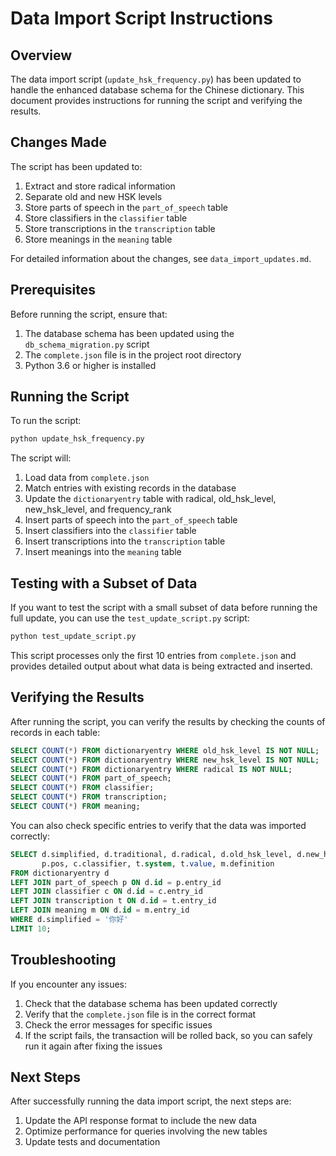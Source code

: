 # Data Import Script Instructions

## Overview

The data import script (`update_hsk_frequency.py`) has been updated to handle the enhanced database schema for the Chinese dictionary. This document provides instructions for running the script and verifying the results.

## Changes Made

The script has been updated to:

1. Extract and store radical information
2. Separate old and new HSK levels
3. Store parts of speech in the `part_of_speech` table
4. Store classifiers in the `classifier` table
5. Store transcriptions in the `transcription` table
6. Store meanings in the `meaning` table

For detailed information about the changes, see `data_import_updates.md`.

## Prerequisites

Before running the script, ensure that:

1. The database schema has been updated using the `db_schema_migration.py` script
2. The `complete.json` file is in the project root directory
3. Python 3.6 or higher is installed

## Running the Script

To run the script:

```bash
python update_hsk_frequency.py
```

The script will:

1. Load data from `complete.json`
2. Match entries with existing records in the database
3. Update the `dictionaryentry` table with radical, old_hsk_level, new_hsk_level, and frequency_rank
4. Insert parts of speech into the `part_of_speech` table
5. Insert classifiers into the `classifier` table
6. Insert transcriptions into the `transcription` table
7. Insert meanings into the `meaning` table

## Testing with a Subset of Data

If you want to test the script with a small subset of data before running the full update, you can use the `test_update_script.py` script:

```bash
python test_update_script.py
```

This script processes only the first 10 entries from `complete.json` and provides detailed output about what data is being extracted and inserted.

## Verifying the Results

After running the script, you can verify the results by checking the counts of records in each table:

```sql
SELECT COUNT(*) FROM dictionaryentry WHERE old_hsk_level IS NOT NULL;
SELECT COUNT(*) FROM dictionaryentry WHERE new_hsk_level IS NOT NULL;
SELECT COUNT(*) FROM dictionaryentry WHERE radical IS NOT NULL;
SELECT COUNT(*) FROM part_of_speech;
SELECT COUNT(*) FROM classifier;
SELECT COUNT(*) FROM transcription;
SELECT COUNT(*) FROM meaning;
```

You can also check specific entries to verify that the data was imported correctly:

```sql
SELECT d.simplified, d.traditional, d.radical, d.old_hsk_level, d.new_hsk_level, 
       p.pos, c.classifier, t.system, t.value, m.definition
FROM dictionaryentry d
LEFT JOIN part_of_speech p ON d.id = p.entry_id
LEFT JOIN classifier c ON d.id = c.entry_id
LEFT JOIN transcription t ON d.id = t.entry_id
LEFT JOIN meaning m ON d.id = m.entry_id
WHERE d.simplified = '你好'
LIMIT 10;
```

## Troubleshooting

If you encounter any issues:

1. Check that the database schema has been updated correctly
2. Verify that the `complete.json` file is in the correct format
3. Check the error messages for specific issues
4. If the script fails, the transaction will be rolled back, so you can safely run it again after fixing the issues

## Next Steps

After successfully running the data import script, the next steps are:

1. Update the API response format to include the new data
2. Optimize performance for queries involving the new tables
3. Update tests and documentation